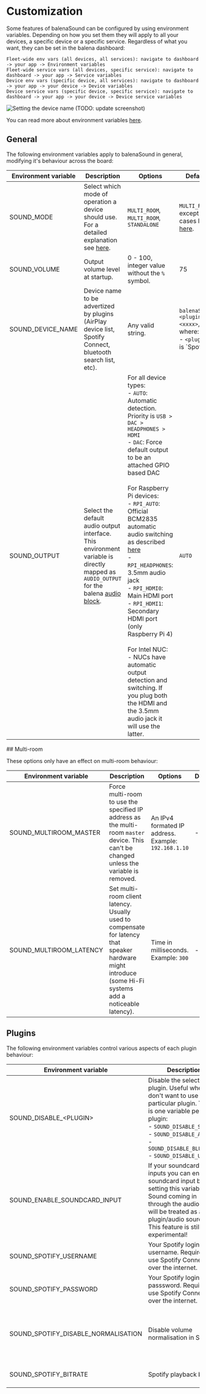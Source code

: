 # Customization

Some features of balenaSound can be configured by using environment variables. Depending on how you set them they will apply to all your devices, a specific device or a specific service. Regardless of what you want, they can be set in the balena dashboard:

```
Fleet-wide env vars (all devices, all services): navigate to dashboard -> your app -> Environment variables
Fleet-wide service vars (all devices, specific service): navigate to dashboard -> your app -> Service variables
Device env vars (specific device, all services): navigate to dashboard -> your app -> your device -> Device variables
Device service vars (specific device, specific service): navigate to dashboard -> your app -> your device -> Device service variables
```

![Setting the device name](https://raw.githubusercontent.com/balenalabs/balena-sound/master/docs/images/device-name-config.png)
(TODO: update screenshot)

You can read more about environment variables [here](https://www.balena.io/docs/learn/manage/serv-vars/#fleet-environment-and-service-variables).

## General

The following environment variables apply to balenaSound in general, modifying it's behaviour across the board:

| Environment variable | Description | Options | Default | 
| ------ | ------ | ------ | ------ |
| SOUND_MODE | Select which mode of operation a device should use. For a detailed explanation see [here](../usage).| `MULTI_ROOM`, `MULTI_ROOM`, `STANDALONE` | `MULTI_ROOM`, except for cases listed [here](../device-support). |
| SOUND_VOLUME | Output volume level at startup. | 0 - 100, integer value without the `%` symbol. | 75 |
| SOUND_DEVICE_NAME | Device name to be advertized by plugins (AirPlay device list, Spotify Connect, bluetooth search list, etc). | Any valid string. | `balenaSound <plugin> <xxxx>`, where:<br>- `<plugin>` is `Spotify | AirPlay | UPnP`<br>- `<xxxx>` the first 4 chars of the device UUID. |
| SOUND_OUTPUT | Select the default audio output interface. This environment variable is directly mapped as `AUDIO_OUTPUT` for the balena [audio block](https://github.com/balenablocks/audio/blob/master/README.md#environment-variables). | For all device types: <br>- `AUTO`: Automatic detection. Priority is `USB > DAC > HEADPHONES > HDMI`<br>- `DAC`: Force default output to be an attached GPIO based DAC<br><br> For Raspberry Pi devices: <br>- `RPI_AUTO`: Official BCM2835 automatic audio switching as described [here](https://www.raspberrypi.org/documentation/configuration/audio-config.md) <br>- `RPI_HEADPHONES`: 3.5mm audio jack <br>- `RPI_HDMI0`: Main HDMI port <br>- `RPI_HDMI1`: Secondary HDMI port (only Raspberry Pi 4) <br><br> For Intel NUC: <br>- NUCs have automatic output detection and switching. If you plug both the HDMI and the 3.5mm audio jack it will use the latter. | `AUTO` |


## Multi-room

These options only have an effect on multi-room behaviour:

| Environment variable | Description | Options | Default | 
| --- | --- | --- | --- |
| SOUND_MULTIROOM_MASTER | Force multi-room to use the specified IP address as the multi-room `master` device. This can't be changed unless the variable is removed. | An IPv4 formated IP address. Example: `192.168.1.10` | --- |
| SOUND_MULTIROOM_LATENCY | Set multi-room client latency. Usually used to compensate for latency that speaker hardware might introduce (some Hi-Fi systems add a noticeable latency). | Time in milliseconds. Example: `300` | --- |

## Plugins

The following environment variables control various aspects of each plugin behaviour:

| Environment variable | Description | Options | Defaults | 
| --- | --- | --- | --- |
| SOUND_DISABLE_\<PLUGIN\> | Disable the selected plugin. Useful when you don't want to use a particular plugin. There is one variable per plugin: <br>- `SOUND_DISABLE_SPOTIFY`<br>- `SOUND_DISABLE_AIRPLAY`<br>- `SOUND_DISABLE_BLUETOOTH`<br>- `SOUND_DISABLE_UPNP` | Plugin will be disabled if the variable exists regardless of it's value. | --- |
| SOUND_ENABLE_SOUNDCARD_INPUT | If your soundcard has inputs you can enable soundcard input by setting this variable. Sound coming in through the audio card will be treated as a new plugin/audio source. This feature is still experimental! | Plugin will be enabled if the variable exists regardless of it's value. | --- |
| SOUND_SPOTIFY_USERNAME | Your Spotify login username. Required to use Spotify Connect over the internet. | --- | --- |
| SOUND_SPOTIFY_PASSWORD | Your Spotify login passsword. Required to use Spotify Connect over the internet. | --- | --- |
| SOUND_SPOTIFY_DISABLE_NORMALISATION | Disable volume normalisation in Spotify. | Disabled if the variable exists regardless of it's value. | --- |
| SOUND_SPOTIFY_BITRATE | Spotify playback bitrate. | Bitrate in kbps: `90`, `160` or `320` | 160 |

